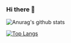 ### Hi there 👋

<!--
**Afelipe1599/Afelipe1599** is a ✨ _special_ ✨ repository because its `README.md` (this file) appears on your GitHub profile.

Here are some ideas to get you started:

- 🔭 I’m currently working on ...
- 🌱 I’m currently learning ...
- 👯 I’m looking to collaborate on ...
- 🤔 I’m looking for help with ...
- 💬 Ask me about ...
- 📫 How to reach me: ...
- 😄 Pronouns: ...
- ⚡ Fun fact: ...
-->
![Anurag's github stats](https://github-readme-stats.vercel.app/api?username=Afelipe1599&show_icons=true&theme=gruvbox&count_private=true)

[![Top Langs](https://github-readme-stats.vercel.app/api/top-langs/?username=Afelipe1599)](https://github.com/anuraghazra/github-readme-stats)
